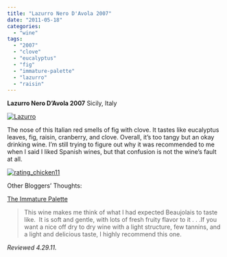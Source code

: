 ```yaml
---
title: "Lazurro Nero D'Avola 2007"
date: "2011-05-18"
categories:
  - "wine"
tags:
  - "2007"
  - "clove"
  - "eucalyptus"
  - "fig"
  - "immature-palette"
  - "lazurro"
  - "raisin"
---
```


**Lazurro Nero D’Avola 2007** Sicily, Italy

[![](http://s3.amazonaws.com/thegourmez-wpmedia/2011/05/Lazurro.jpg "Lazurro")](http://s3.amazonaws.com/thegourmez-wpmedia/2011/05/Lazurro.jpg)

The nose of this Italian red smells of fig with clove. It tastes like eucalyptus leaves, fig, raisin, cranberry, and clove. Overall, it’s too tangy but an okay drinking wine. I’m still trying to figure out why it was recommended to me when I said I liked Spanish wines, but that confusion is not the wine’s fault at all.

[![](http://s3.amazonaws.com/thegourmez-wpmedia/2009/02/rating_chicken11.gif "rating_chicken11")](http://s3.amazonaws.com/thegourmez-wpmedia/2009/02/rating_chicken11.gif)

Other Bloggers’ Thoughts:

[The Immature Palette](http://theimmaturepalate.blogspot.com/2011/02/lazurro-2007-nero-davola-di-sicilia.html)

> This wine makes me think of what I had expected Beaujolais to taste like.  It is soft and gentle, with lots of fresh fruity flavor to it . . .If you want a nice off dry to dry wine with a light structure, few tannins, and a light and delicious taste, I highly recommend this one.

_Reviewed 4.29.11._
